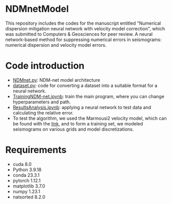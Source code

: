 # NDMnetModel
This repository includes the codes for the manuscript entitled "Numerical dispersion mitigation neural network with velocity model correction", which was submitted to Computers & Geosciences for peer review. A neural network-based method for suppressing numerical errors in seismograms: numerical dispersion and velocity model errors. 

# Code introduction
- [NDMnet.py](NDMnet.py): NDM-net model architecture 
- [dataset.py](dataset.py): code for converting a dataset into a suitable format for a neural network.
- [TrainingNDM-net.ipynb](TrainingNDM-net.ipynb): train the main program, where you can change hyperparameters and path. 
- [ResultsAnalysis.ipynb](ResultsAnalysis.ipynb): applying a neural network to test data and calculating the relative error.
- To test the algorithm, we used the Marmousi2 velocity model, which can be found with the [link](https://s3.amazonaws.com/open.source.geoscience/open_data/elastic-marmousi/elastic-marmousi-model.tar.gz), and to form a training set, we modeled seismograms on various grids and model discretizations. 


# Requirements
- cuda 8.0
- Python 3.9.18
- conda 23.3.1
- pytorch 1.12.1
- matplotlib 3.7.0
- numpy 1.23.1
- natsorted 8.2.0
